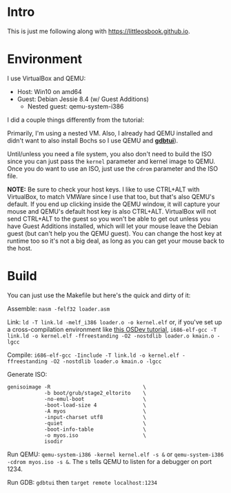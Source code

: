 # Intro

This is just me following along with https://littleosbook.github.io.

# Environment

I use VirtualBox and QEMU:
- Host: Win10 on amd64
- Guest: Debian Jessie 8.4 (w/ Guest Additions)
  - Nested guest: qemu-system-i386

I did a couple things differently from the tutorial:

Primarily, I'm using a nested VM. Also, I already had QEMU installed and didn't want to also install Bochs so I use QEMU and **[gdbtui](https://sourceware.org/gdb/onlinedocs/gdb/TUI.html)**).

Until/unless you need a file system, you also don't need to build the ISO since you can just pass the `kernel` parameter and kernel image to QEMU. Once you do want to use an ISO, just use the `cdrom` parameter and the ISO file.

**NOTE:** Be sure to check your host keys. I like to use CTRL+ALT with VirtualBox, to match VMWare since I use that too, but that's also QEMU's default. If you end up clicking inside the QEMU window, it will capture your mouse and QEMU's default host key is also CTRL+ALT. VirtualBox will not send CTRL+ALT to the guest so you won't be able to get out unless you have Guest Additions installed, which will let your mouse leave the Debian guest (but can't help you the QEMU guest). You can change the host key at runtime too so it's not a big deal, as long as you can get your mouse back to the host.

# Build

You can just use the Makefile but here's the quick and dirty of it:

Assemble: `nasm -felf32 loader.asm`

Link: `ld -T link.ld -melf_i386 loader.o -o kernel.elf` or, if you've set up a cross-compilation environment like [this OSDev tutorial](http://wiki.osdev.org/GCC_Cross-Compiler), `i686-elf-gcc -T link.ld -o kernel.elf -ffreestanding -O2 -nostdlib loader.o kmain.o -lgcc`

Compile: `i686-elf-gcc -Iinclude -T link.ld -o kernel.elf -ffreestanding -O2 -nostdlib loader.o kmain.o -lgcc`

Generate ISO:

    genisoimage -R                              \
                -b boot/grub/stage2_eltorito    \
                -no-emul-boot                   \
                -boot-load-size 4               \
                -A myos                         \
                -input-charset utf8             \
                -quiet                          \
                -boot-info-table                \
                -o myos.iso                     \
                isodir

Run QEMU: `qemu-system-i386 -kernel kernel.elf -s &` or `qemu-system-i386 -cdrom myos.iso -s &`. The `s` tells QEMU to listen for a debugger on port 1234.

Run GDB: `gdbtui` then `target remote localhost:1234`
